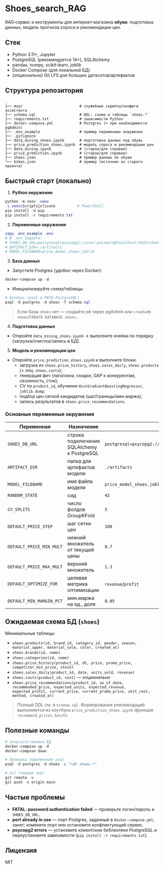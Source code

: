# Shoes_search_RAG

RAG‑сервис и инструменты для интернет‑магазина **обуви**: подготовка данных, модель прогноза спроса и рекомендации цен.

## Стек
- Python 3.11+, Jupyter
- PostgreSQL (рекомендуется 14+), SQLAlchemy
- pandas, numpy, scikit‑learn, joblib
- Docker Compose (для локальной БД)
- (опционально) Git LFS для больших датасетов/артефактов

## Структура репозитория
```
.
├── mcp/                          # служебные скрипты/конфиги ассистента
├── schema.sql                    # DDL: схема и таблицы `shoes.*`
├── requirements.txt              # зависимости Python
├── docker-compose.yml            # Postgres (+ при необходимости pgAdmin)
├── .env_example                  # пример переменных окружения
├── .gitignore
├── data_mining_shoes.ipynb       # подготовка данных под обувь
├── price_prediction_shoes.ipynb  # модель спроса и рекомендации цен
├── data_mining.ipynb             # (старое/для справки)
├── price_prediction.ipynb        # (старое/для справки)
├── shoes.json                    # пример данных по обуви
└── bikes.json                    # пример (источник из старого проекта)
```

## Быстрый старт (локально)

1) **Python окружение**
```powershell
python -m venv .venv
.\.venv\Scriptsctivate          # PowerShell
pip install -U pip
pip install -r requirements.txt
```

2) **Переменные окружения**
```powershell
copy .env_example .env
# В .env задайте:
# SHOES_DB_URL=postgresql+psycopg2://user:password@localhost:5432/shoes
# ARTIFACT_DIR=./artifacts
# MODEL_FILENAME=price_model_shoes.joblib
```

3) **База данных**
- Запустите Postgres (удобно через Docker):
```powershell
docker-compose up -d
```
- Инициализируйте схему/таблицы:
```powershell
# Windows (psql в PATH PostgreSQL)
psql -U postgres -d shoes -f schema.sql
```
> Если базы `shoes` нет — создайте её через pgAdmin или `createdb shoes`/`CREATE DATABASE shoes;`.

4) **Подготовка данных**
- Откройте `data_mining_shoes.ipynb` → выполните ячейки по порядку (загрузка/очистка/запись в БД).

5) **Модель и рекомендации цен**
- Откройте `price_prediction_shoes.ipynb` и выполните блоки:
  - загрузка из `shoes.price_history`, `shoes.sales_daily`, `shoes.products` (+ опц. `shoes.costs`);
  - генерация фич (лаги/окна, скидки, GAP к конкурентам, сезонность, сток);
  - CV по `product_id`, обучение `HistGradientBoostingRegressor`, `joblib.dump`;
  - подбор цен сеткой кандидатов (шаг/границы/мин.маржа);
  - запись результатов в `shoes.price_recommendations`.

### Основные переменные окружения
| Переменная | Назначение | Пример |
|---|---|---|
| `SHOES_DB_URL` | строка подключения SQLAlchemy к PostgreSQL | `postgresql+psycopg2://postgres:postgres@localhost:5432/shoes` |
| `ARTIFACT_DIR` | папка для артефактов модели | `./artifacts` |
| `MODEL_FILENAME` | имя файла модели | `price_model_shoes.joblib` |
| `RANDOM_STATE` | сид | `42` |
| `CV_SPLITS` | число фолдов GroupKFold | `5` |
| `DEFAULT_PRICE_STEP` | шаг сетки цен | `100` |
| `DEFAULT_PRICE_MIN_MULT` | нижний множитель от текущей цены | `0.7` |
| `DEFAULT_PRICE_MAX_MULT` | верхний множитель | `1.3` |
| `DEFAULT_OPTIMIZE_FOR` | целевая метрика оптимизации | `revenue`/`profit` |
| `DEFAULT_MIN_MARGIN_PCT` | мин.маржа на ед., доля | `0.05` |

## Ожидаемая схема БД (`shoes`)
Минимальные таблицы:
- `shoes.products(id, brand_id, category_id, gender, season, material_upper, material_sole, color, created_at)`  
- `shoes.brands(id, name)`  
- `shoes.categories(id, name)`  
- `shoes.price_history(product_id, dt, price, promo_price, competitor_min_price, stock)`  
- `shoes.sales_daily(product_id, date, units_sold, revenue)`  
- `shoes.costs(product_id, cost)` — *опционально*  
- `shoes.price_recommendations(product_id, as_of_date, recommended_price, expected_units, expected_revenue, expected_profit, current_price, current_promo_price, unit_cost, method, created_at)`

> Полный DDL см. в `schema.sql`. Формирование рекомендаций выполняется из ноутбука `price_prediction_shoes.ipynb` (функция `recommend_prices_batch`).

## Полезные команды
```powershell
# Запуск/остановка БД
docker-compose up -d
docker-compose down

# Проверка подключения psql
psql -U postgres -d shoes -c "\dt shoes.*"

# Git (первый пуш)
git remote -v
git push -u origin main
```

## Частые проблемы
- **FATAL: password authentication failed** — проверьте логин/пароль и `SHOES_DB_URL`.  
- **port already in use** — порт Postgres, заданный в `docker-compose.yml`, занят; измените порт или остановите конфликтующий сервис.  
- **psycopg2 errors** — установите клиентские библиотеки PostgreSQL и переустановите зависимости (`pip install -r requirements.txt`).

## Лицензия
MIT
